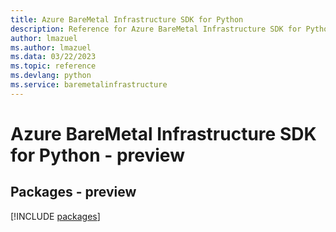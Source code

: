 ```yaml
---
title: Azure BareMetal Infrastructure SDK for Python
description: Reference for Azure BareMetal Infrastructure SDK for Python
author: lmazuel
ms.author: lmazuel
ms.data: 03/22/2023
ms.topic: reference
ms.devlang: python
ms.service: baremetalinfrastructure
---
```

# Azure BareMetal Infrastructure SDK for Python - preview
## Packages - preview
[!INCLUDE [packages](baremetal-infrastructure-index.md)]